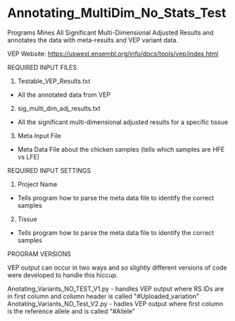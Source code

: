 # Annotating_MultiDim_No_Stats_Test

Programs Mines All Significant Multi-Dimensional Adjusted Results
and annotates the data with meta-results and VEP variant data.

VEP Website: https://uswest.ensembl.org/info/docs/tools/vep/index.html

REQUIRED INPUT FILES

1. Testable_VEP_Results.txt
- All the annotated data from VEP

2. sig_multi_dim_adj_results.txt
- All the significant multi-dimensional adjusted results for a specific tissue

3. Meta Input File
- Meta Data File about the chicken samples (tells which samples are HFE vs LFE)

REQUIRED INPUT SETTINGS

1. Project Name
- Tells program how to parse the meta data file to identify the correct samples

2. Tissue
- Tells program how to parse the meta data file to identify the correct samples

PROGRAM VERSIONS

VEP output can occur in two ways and so slightly different versions of code were developed
to handle this hiccup. 

Anotating_Variants_NO_TEST_V1.py - handles VEP output where RS IDs are in first column and column header is called "#Uploaded_variation"
Anotating_Variants_NO_Test_V2.py - hadles VEP output where first column is the reference allele and is called "#Allele"

